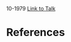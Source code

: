 

10-1979
[Link to Talk](https://www.churchofjesuschrist.org/study/general-conference/1979/10/sunday-afternoon-session?lang=eng)



# References
